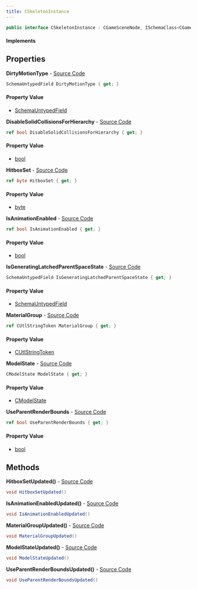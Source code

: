 ```yaml
---
title: CSkeletonInstance
---
```


```csharp
public interface CSkeletonInstance : CGameSceneNode, ISchemaClass<CGameSceneNode>, ISchemaClass<CSkeletonInstance>, ISchemaField, ISchemaClass, INativeHandle
```

#### Implements

## Properties

**DirtyMotionType** - [Source Code](https://github.com/swiftly-solution/swiftlys2/blob/master/managed/src/SwiftlyS2.Generated/Schemas/Interfaces/CSkeletonInstance.cs#L25)

```csharp
SchemaUntypedField DirtyMotionType { get; }
```

#### Property Value

- [SchemaUntypedField](/docs/api/shared/schemas/schemauntypedfield)

**DisableSolidCollisionsForHierarchy** - [Source Code](https://github.com/swiftly-solution/swiftlys2/blob/master/managed/src/SwiftlyS2.Generated/Schemas/Interfaces/CSkeletonInstance.cs#L22)

```csharp
ref bool DisableSolidCollisionsForHierarchy { get; }
```

#### Property Value

- [bool](https://learn.microsoft.com/dotnet/api/system.boolean)

**HitboxSet** - [Source Code](https://github.com/swiftly-solution/swiftlys2/blob/master/managed/src/SwiftlyS2.Generated/Schemas/Interfaces/CSkeletonInstance.cs#L32)

```csharp
ref byte HitboxSet { get; }
```

#### Property Value

- [byte](https://learn.microsoft.com/dotnet/api/system.byte)

**IsAnimationEnabled** - [Source Code](https://github.com/swiftly-solution/swiftlys2/blob/master/managed/src/SwiftlyS2.Generated/Schemas/Interfaces/CSkeletonInstance.cs#L18)

```csharp
ref bool IsAnimationEnabled { get; }
```

#### Property Value

- [bool](https://learn.microsoft.com/dotnet/api/system.boolean)

**IsGeneratingLatchedParentSpaceState** - [Source Code](https://github.com/swiftly-solution/swiftlys2/blob/master/managed/src/SwiftlyS2.Generated/Schemas/Interfaces/CSkeletonInstance.cs#L28)

```csharp
SchemaUntypedField IsGeneratingLatchedParentSpaceState { get; }
```

#### Property Value

- [SchemaUntypedField](/docs/api/shared/schemas/schemauntypedfield)

**MaterialGroup** - [Source Code](https://github.com/swiftly-solution/swiftlys2/blob/master/managed/src/SwiftlyS2.Generated/Schemas/Interfaces/CSkeletonInstance.cs#L30)

```csharp
ref CUtlStringToken MaterialGroup { get; }
```

#### Property Value

- [CUtlStringToken](/docs/api/shared/natives/cutlstringtoken)

**ModelState** - [Source Code](https://github.com/swiftly-solution/swiftlys2/blob/master/managed/src/SwiftlyS2.Generated/Schemas/Interfaces/CSkeletonInstance.cs#L16)

```csharp
CModelState ModelState { get; }
```

#### Property Value

- [CModelState](/docs/api/shared/schemadefinitions/cmodelstate)

**UseParentRenderBounds** - [Source Code](https://github.com/swiftly-solution/swiftlys2/blob/master/managed/src/SwiftlyS2.Generated/Schemas/Interfaces/CSkeletonInstance.cs#L20)

```csharp
ref bool UseParentRenderBounds { get; }
```

#### Property Value

- [bool](https://learn.microsoft.com/dotnet/api/system.boolean)

## Methods

**HitboxSetUpdated()** - [Source Code](https://github.com/swiftly-solution/swiftlys2/blob/master/managed/src/SwiftlyS2.Generated/Schemas/Interfaces/CSkeletonInstance.cs#L38)

```csharp
void HitboxSetUpdated()
```

**IsAnimationEnabledUpdated()** - [Source Code](https://github.com/swiftly-solution/swiftlys2/blob/master/managed/src/SwiftlyS2.Generated/Schemas/Interfaces/CSkeletonInstance.cs#L35)

```csharp
void IsAnimationEnabledUpdated()
```

**MaterialGroupUpdated()** - [Source Code](https://github.com/swiftly-solution/swiftlys2/blob/master/managed/src/SwiftlyS2.Generated/Schemas/Interfaces/CSkeletonInstance.cs#L37)

```csharp
void MaterialGroupUpdated()
```

**ModelStateUpdated()** - [Source Code](https://github.com/swiftly-solution/swiftlys2/blob/master/managed/src/SwiftlyS2.Generated/Schemas/Interfaces/CSkeletonInstance.cs#L34)

```csharp
void ModelStateUpdated()
```

**UseParentRenderBoundsUpdated()** - [Source Code](https://github.com/swiftly-solution/swiftlys2/blob/master/managed/src/SwiftlyS2.Generated/Schemas/Interfaces/CSkeletonInstance.cs#L36)

```csharp
void UseParentRenderBoundsUpdated()
```

